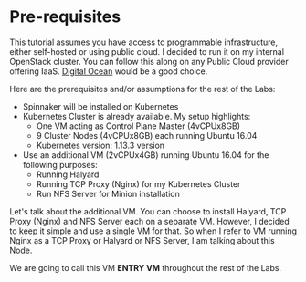 # Pre-requisites

This tutorial assumes you have access to programmable infrastructure, either self-hosted or using public cloud. I decided to run it on my internal OpenStack cluster. You can follow this along on any Public Cloud provider offering IaaS. [Digital Ocean](https://www.digitalocean.com/) would be a good choice.

Here are the prerequisites and/or assumptions for the rest of the Labs:

- Spinnaker will be installed on Kubernetes
- Kubernetes Cluster is already available. My setup highlights:
  - One VM acting as Control Plane Master (4vCPUx8GB)
  - 9 Cluster Nodes (4vCPUx8GB) each running Ubuntu 16.04
  - Kubernetes version: 1.13.3 version
- Use an additional VM (2vCPUx4GB) running Ubuntu 16.04 for the following purposes: 
  - Running Halyard
  - Running TCP Proxy (Nginx) for my Kubernetes Cluster
  - Run NFS Server for Minion installation

Let's talk about the additional VM. You can choose to install Halyard, TCP Proxy (Nginx) and NFS Server each on a separate VM. However, I decided to keep it simple and use a single VM for that. So when I refer to VM running Nginx as a TCP Proxy or Halyard or NFS Server, I am talking about this Node. 

We are going to call this VM  **ENTRY VM** throughout the rest of the Labs.

